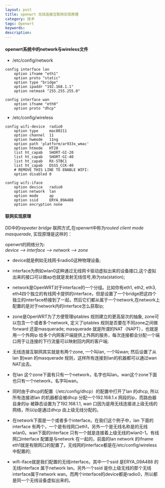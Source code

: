 ```yaml
---
layout: post
title: openwrt 无线连接互联网实现原理
category: 技术
tags: Openwrt
keywords:
description:
---
```


#### openwrt系统中的network与wireless文件

* /etc/config/network

```
config interface lan
	option ifname "eth1"
	option proto "static"
	option type "bridge"
	option ipaddr "192.168.1.1"
	option netmask "255.255.255.0"

config interface wan
	option ifname "eth0"
	option proto "dhcp"
```


* /etc/config/wireless

```
config wifi-device  radio0
	option type     mac80211
	option channel  11
	option hwmode	11ng
	option path	'platform/ar933x_wmac'
	option htmode	HT20
	list ht_capab	SHORT-GI-20
	list ht_capab	SHORT-GI-40
	list ht_capab	RX-STBC1
	list ht_capab	DSSS_CCK-40
	# REMOVE THIS LINE TO ENABLE WIFI:
	option disabled 0

config wifi-iface
	option device   radio0
	option network  lan
	option mode     ap
	option ssid     ERYA_09A488
	option encryption none
```

#### 联网实现原理

DD中的*repeater bridge* 联网方式,在openwrt中称为*routed client mode masquerade*, 实现原理是这样的： <br>

openwrt的网络分为:<br>
*device --> interface --> network --> zone*

* device就是例如无线网卡radio0这种物理设备;

* interface为例如wlan0这种通过无线网卡驱动虚拟出来的设备接口,这个虚拟出来的接口可以做ap也就是发射无线信号,称为sta(station);

* network是OpenWRT对于interface的一个分组。比如你有eth1, eth2, eth3, eth4四个独立的有线网卡提供的interface，但是设置了一个bridge把这四个独立的interface桥接到了一起，然后它们都从属于一个network,在network上配置的是对于network内的interface怎么获取ip;

* zone是OpenWRT为了方便管理iptables 规则建立的更高层次的抽象, zone可以包含一个或者多个network, 定义了iptables 规则是否要在不同zone之间做forward 还是masquerade; masquerade 就是所谓的NAT（NAPT），也就是用一个外网ip 给多个内网客户端提供上外网的服务，每次连接都会分配一个端口用于让连接的下行流量可以映射回内网的客户端;

* 无线连接互联网其实就是有两个zone, 一个叫lan, 一个叫wan; 然后设置了从lan 到wan 的masquerade 规则，这样所有连接到lan的机器都可以通过wan NAT出去。

* 在lan 这个zone下面有只有一个network，名字也叫lan。wan这个zone下面也只有一个network，名字叫wan。

* 同时由于dhcp的配置（/etc/config/dhcp）的配置中打开了lan 的dhcp, 所以所有连接进lan 的机器都会被dhcp 分配一个192.168.1.x 网段的ip，而路由器自身的ip 被静态设置为了192.168.1.1, wan 口因为是用无线连接进上级无线的网络，所以ip是通过dhcp 由上级无线分配的。

* 在network下面是一个或者多个interface。在我们这个例子中，lan 下面的interface 有两个，一个是有线网口eth1，另外一个是无线名称是的无线wlan0。wan下面的interface 只有一个就是连接着上级无线的wlan0-1。有线网口interface 配置是与network 在一起的，前面的lan network 的ifname eth1就是有限网口的配置了。无线网的interface都是在/etc/config/wireless中配置的;

* wifi-iface就是我们配置的无线interface。其中一个ssid 是ERYA_09A488 的无线interface 属于network lan。另外一个ssid 是你上级无线的那个无线interface属于network wan。而两个interface的device都是radio0，所以都是同一个无线设备虚拟出来的。
